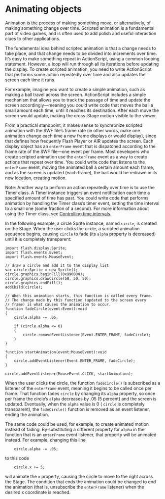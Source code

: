 # Animating objects

<div>

Animation is the process of making something move, or alternatively, of making
something change over time. Scripted animation is a fundamental part of video
games, and is often used to add polish and useful interaction clues to other
applications.

The fundamental idea behind scripted animation is that a change needs to take
place, and that change needs to be divided into increments over time. It’s easy
to make something repeat in ActionScript, using a common looping statement.
However, a loop will run through all its iterations before updating the display.
To create scripted animation, you need to write ActionScript that performs some
action repeatedly over time and also updates the screen each time it runs.

For example, imagine you want to create a simple animation, such as making a
ball travel across the screen. ActionScript includes a simple mechanism that
allows you to track the passage of time and update the screen
accordingly—meaning you could write code that moves the ball a small amount each
time, until it reaches its destination. After each move the screen would update,
making the cross-Stage motion visible to the viewer.

From a practical standpoint, it makes sense to synchronize scripted animation
with the SWF file’s frame rate (in other words, make one animation change each
time a new frame displays or would display), since that defines how frequently
Flash Player or AIR updates the screen. Each display object has an `enterFrame`
event that is dispatched according to the frame rate of the SWF file—one event
per frame. Most developers who create scripted animation use the `enterFrame`
event as a way to create actions that repeat over time. You could write code
that listens to the `enterFrame` event, moving the animated ball a certain
amount each frame, and as the screen is updated (each frame), the ball would be
redrawn in its new location, creating motion.

<div>

Note: Another way to perform an action repeatedly over time is to use the Timer
class. A Timer instance triggers an event notification each time a specified
amount of time has past. You could write code that performs animation by
handling the Timer class’s timer event, setting the time interval to a small one
(some fraction of a second). For more information about using the Timer class,
see
[Controlling time intervals](../../core-actionscript-classes/working-with-dates-and-times/controlling-time-intervals.md).

</div>

In the following example, a circle Sprite instance, named `circle`, is created
on the Stage. When the user clicks the circle, a scripted animation sequence
begins, causing `circle` to fade (its `alpha` property is decreased) until it is
completely transparent:

    import flash.display.Sprite;
    import flash.events.Event;
    import flash.events.MouseEvent;

    // draw a circle and add it to the display list
    var circle:Sprite = new Sprite();
    circle.graphics.beginFill(0x990000);
    circle.graphics.drawCircle(50, 50, 50);
    circle.graphics.endFill();
    addChild(circle);

    // When this animation starts, this function is called every frame.
    // The change made by this function (updated to the screen every
    // frame) is what causes the animation to occur.
    function fadeCircle(event:Event):void
    {
        circle.alpha -= .05;

        if (circle.alpha <= 0)
        {
            circle.removeEventListener(Event.ENTER_FRAME, fadeCircle);
        }
    }

    function startAnimation(event:MouseEvent):void
    {
        circle.addEventListener(Event.ENTER_FRAME, fadeCircle);
    }

    circle.addEventListener(MouseEvent.CLICK, startAnimation);

When the user clicks the circle, the function `fadeCircle()` is subscribed as a
listener of the `enterFrame` event, meaning it begins to be called once per
frame. That function fades `circle` by changing its `alpha` property, so once
per frame the circle’s `alpha` decreases by .05 (5 percent) and the screen is
updated. Eventually, when the `alpha` value is 0 ( `circle` is completely
transparent), the `fadeCircle()` function is removed as an event listener,
ending the animation.

The same code could be used, for example, to create animated motion instead of
fading. By substituting a different property for `alpha` in the function that is
an `enterFrame` event listener, that property will be animated instead. For
example, changing this line

        circle.alpha -= .05;

to this code

        circle.x += 5;

will animate the `x` property, causing the circle to move to the right across
the Stage. The condition that ends the animation could be changed to end the
animation (that is, unsubscribe the `enterFrame` listener) when the desired x
coordinate is reached.

</div>
